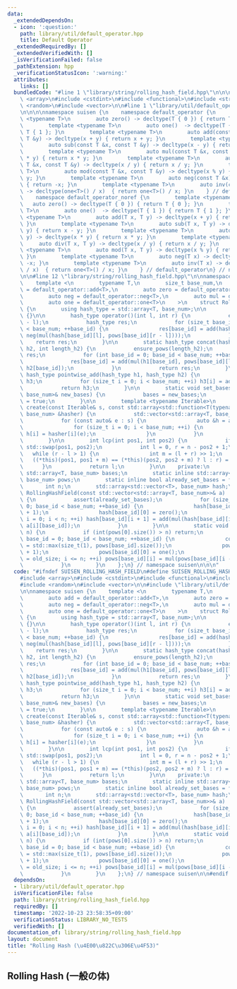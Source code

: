 ```yaml
---
data:
  _extendedDependsOn:
  - icon: ':question:'
    path: library/util/default_operator.hpp
    title: Default Operator
  _extendedRequiredBy: []
  _extendedVerifiedWith: []
  _isVerificationFailed: false
  _pathExtension: hpp
  _verificationStatusIcon: ':warning:'
  attributes:
    links: []
  bundledCode: "#line 1 \"library/string/rolling_hash_field.hpp\"\n\n\n\n#include\
    \ <array>\n#include <cstdint>\n#include <functional>\n#include <string>\n#include\
    \ <random>\n#include <vector>\n\n#line 1 \"library/util/default_operator.hpp\"\
    \n\n\n\nnamespace suisen {\n    namespace default_operator {\n        template\
    \ <typename T>\n        auto zero() -> decltype(T { 0 }) { return T { 0 }; }\n\
    \        template <typename T>\n        auto one()  -> decltype(T { 1 }) { return\
    \ T { 1 }; }\n        template <typename T>\n        auto add(const T &x, const\
    \ T &y) -> decltype(x + y) { return x + y; }\n        template <typename T>\n\
    \        auto sub(const T &x, const T &y) -> decltype(x - y) { return x - y; }\n\
    \        template <typename T>\n        auto mul(const T &x, const T &y) -> decltype(x\
    \ * y) { return x * y; }\n        template <typename T>\n        auto div(const\
    \ T &x, const T &y) -> decltype(x / y) { return x / y; }\n        template <typename\
    \ T>\n        auto mod(const T &x, const T &y) -> decltype(x % y) { return x %\
    \ y; }\n        template <typename T>\n        auto neg(const T &x) -> decltype(-x)\
    \ { return -x; }\n        template <typename T>\n        auto inv(const T &x)\
    \ -> decltype(one<T>() / x)  { return one<T>() / x; }\n    } // default_operator\n\
    \    namespace default_operator_noref {\n        template <typename T>\n     \
    \   auto zero() -> decltype(T { 0 }) { return T { 0 }; }\n        template <typename\
    \ T>\n        auto one()  -> decltype(T { 1 }) { return T { 1 }; }\n        template\
    \ <typename T>\n        auto add(T x, T y) -> decltype(x + y) { return x + y;\
    \ }\n        template <typename T>\n        auto sub(T x, T y) -> decltype(x -\
    \ y) { return x - y; }\n        template <typename T>\n        auto mul(T x, T\
    \ y) -> decltype(x * y) { return x * y; }\n        template <typename T>\n   \
    \     auto div(T x, T y) -> decltype(x / y) { return x / y; }\n        template\
    \ <typename T>\n        auto mod(T x, T y) -> decltype(x % y) { return x % y;\
    \ }\n        template <typename T>\n        auto neg(T x) -> decltype(-x) { return\
    \ -x; }\n        template <typename T>\n        auto inv(T x) -> decltype(one<T>()\
    \ / x)  { return one<T>() / x; }\n    } // default_operator\n} // namespace suisen\n\
    \n\n#line 12 \"library/string/rolling_hash_field.hpp\"\n\nnamespace suisen {\n\
    \    template <\n        typename T,\n        size_t base_num,\n        auto add\
    \ = default_operator::add<T>,\n        auto zero = default_operator::zero<T>,\n\
    \        auto neg = default_operator::neg<T>,\n        auto mul = default_operator::mul<T>,\n\
    \        auto one = default_operator::one<T>\n    >\n    struct RollingHashField\
    \ {\n        using hash_type = std::array<T, base_num>;\n\n        RollingHashField()\
    \ {}\n\n        hash_type operator()(int l, int r) {\n            ensure_pows(r\
    \ - l);\n            hash_type res;\n            for (size_t base_id = 0; base_id\
    \ < base_num; ++base_id) {\n                res[base_id] = add(hash[base_id][r],\
    \ neg(mul(hash[base_id][l], pows[base_id][r - l])));\n            }\n        \
    \    return res;\n        }\n\n        static hash_type concat(hash_type h1, hash_type\
    \ h2, int length_h2) {\n            ensure_pows(length_h2);\n            hash_type\
    \ res;\n            for (int base_id = 0; base_id < base_num; ++base_id) {\n \
    \               res[base_id] = add(mul(h1[base_id], pows[base_id][length_h2]),\
    \ h2[base_id]);\n            }\n            return res;\n        }\n        static\
    \ hash_type pointwise_add(hash_type h1, hash_type h2) {\n            hash_type\
    \ h3;\n            for (size_t i = 0; i < base_num; ++i) h3[i] = add(h1[i], h2[i]);\n\
    \            return h3;\n        }\n\n        static void set_bases(const std::array<T,\
    \ base_num>& new_bases) {\n            bases = new_bases;\n            already_set_bases\
    \ = true;\n        }\n\n        template <typename Iterable>\n        static RollingHashField\
    \ create(const Iterable& s, const std::array<std::function<T(typename Iterable::value_type)>,\
    \ base_num> &hasher) {\n            std::vector<std::array<T, base_num>> a;\n\
    \            for (const auto& e : s) {\n                auto &h = a.emplace_back();\n\
    \                for (size_t i = 0; i < base_num; ++i) {\n                   \
    \ h[i] = hasher[i](e);\n                }\n            }\n            return RollingHashField(a);\n\
    \        }\n\n        int lcp(int pos1, int pos2) {\n            if (pos1 > pos2)\
    \ std::swap(pos1, pos2);\n            int l = 0, r = n - pos2 + 1;\n         \
    \   while (r - l > 1) {\n                int m = (l + r) >> 1;\n             \
    \   ((*this)(pos1, pos1 + m) == (*this)(pos2, pos2 + m) ? l : r) = m;\n      \
    \      }\n            return l;\n        }\n\n    private:\n        static inline\
    \ std::array<T, base_num> bases;\n        static inline std::array<std::vector<T>,\
    \ base_num> pows;\n        static inline bool already_set_bases = false;\n\n \
    \       int n;\n        std::array<std::vector<T>, base_num> hash;\n\n       \
    \ RollingHashField(const std::vector<std::array<T, base_num>>& a) : n(a.size())\
    \ {\n            assert(already_set_bases);\n            for (size_t base_id =\
    \ 0; base_id < base_num; ++base_id) {\n                hash[base_id].resize(n\
    \ + 1);\n                hash[base_id][0] = zero();\n                for (int\
    \ i = 0; i < n; ++i) hash[base_id][i + 1] = add(mul(hash[base_id][i], bases[base_id]),\
    \ a[i][base_id]);\n            }\n        }\n\n        static void ensure_pows(int\
    \ n) {\n            if (int(pows[0].size()) > n) return;\n            for (size_t\
    \ base_id = 0; base_id < base_num; ++base_id) {\n                const int old_size\
    \ = std::max(size_t(1), pows[base_id].size());\n                pows[base_id].resize(n\
    \ + 1);\n                pows[base_id][0] = one();\n                for (int i\
    \ = old_size; i <= n; ++i) pows[base_id][i] = mul(pows[base_id][i - 1], bases[base_id]);\n\
    \            }\n        }\n    };\n} // namespace suisen\n\n\n"
  code: "#ifndef SUISEN_ROLLING_HASH_FIELD\n#define SUISEN_ROLLING_HASH_FIELD\n\n\
    #include <array>\n#include <cstdint>\n#include <functional>\n#include <string>\n\
    #include <random>\n#include <vector>\n\n#include \"library/util/default_operator.hpp\"\
    \n\nnamespace suisen {\n    template <\n        typename T,\n        size_t base_num,\n\
    \        auto add = default_operator::add<T>,\n        auto zero = default_operator::zero<T>,\n\
    \        auto neg = default_operator::neg<T>,\n        auto mul = default_operator::mul<T>,\n\
    \        auto one = default_operator::one<T>\n    >\n    struct RollingHashField\
    \ {\n        using hash_type = std::array<T, base_num>;\n\n        RollingHashField()\
    \ {}\n\n        hash_type operator()(int l, int r) {\n            ensure_pows(r\
    \ - l);\n            hash_type res;\n            for (size_t base_id = 0; base_id\
    \ < base_num; ++base_id) {\n                res[base_id] = add(hash[base_id][r],\
    \ neg(mul(hash[base_id][l], pows[base_id][r - l])));\n            }\n        \
    \    return res;\n        }\n\n        static hash_type concat(hash_type h1, hash_type\
    \ h2, int length_h2) {\n            ensure_pows(length_h2);\n            hash_type\
    \ res;\n            for (int base_id = 0; base_id < base_num; ++base_id) {\n \
    \               res[base_id] = add(mul(h1[base_id], pows[base_id][length_h2]),\
    \ h2[base_id]);\n            }\n            return res;\n        }\n        static\
    \ hash_type pointwise_add(hash_type h1, hash_type h2) {\n            hash_type\
    \ h3;\n            for (size_t i = 0; i < base_num; ++i) h3[i] = add(h1[i], h2[i]);\n\
    \            return h3;\n        }\n\n        static void set_bases(const std::array<T,\
    \ base_num>& new_bases) {\n            bases = new_bases;\n            already_set_bases\
    \ = true;\n        }\n\n        template <typename Iterable>\n        static RollingHashField\
    \ create(const Iterable& s, const std::array<std::function<T(typename Iterable::value_type)>,\
    \ base_num> &hasher) {\n            std::vector<std::array<T, base_num>> a;\n\
    \            for (const auto& e : s) {\n                auto &h = a.emplace_back();\n\
    \                for (size_t i = 0; i < base_num; ++i) {\n                   \
    \ h[i] = hasher[i](e);\n                }\n            }\n            return RollingHashField(a);\n\
    \        }\n\n        int lcp(int pos1, int pos2) {\n            if (pos1 > pos2)\
    \ std::swap(pos1, pos2);\n            int l = 0, r = n - pos2 + 1;\n         \
    \   while (r - l > 1) {\n                int m = (l + r) >> 1;\n             \
    \   ((*this)(pos1, pos1 + m) == (*this)(pos2, pos2 + m) ? l : r) = m;\n      \
    \      }\n            return l;\n        }\n\n    private:\n        static inline\
    \ std::array<T, base_num> bases;\n        static inline std::array<std::vector<T>,\
    \ base_num> pows;\n        static inline bool already_set_bases = false;\n\n \
    \       int n;\n        std::array<std::vector<T>, base_num> hash;\n\n       \
    \ RollingHashField(const std::vector<std::array<T, base_num>>& a) : n(a.size())\
    \ {\n            assert(already_set_bases);\n            for (size_t base_id =\
    \ 0; base_id < base_num; ++base_id) {\n                hash[base_id].resize(n\
    \ + 1);\n                hash[base_id][0] = zero();\n                for (int\
    \ i = 0; i < n; ++i) hash[base_id][i + 1] = add(mul(hash[base_id][i], bases[base_id]),\
    \ a[i][base_id]);\n            }\n        }\n\n        static void ensure_pows(int\
    \ n) {\n            if (int(pows[0].size()) > n) return;\n            for (size_t\
    \ base_id = 0; base_id < base_num; ++base_id) {\n                const int old_size\
    \ = std::max(size_t(1), pows[base_id].size());\n                pows[base_id].resize(n\
    \ + 1);\n                pows[base_id][0] = one();\n                for (int i\
    \ = old_size; i <= n; ++i) pows[base_id][i] = mul(pows[base_id][i - 1], bases[base_id]);\n\
    \            }\n        }\n    };\n} // namespace suisen\n\n#endif // SUISEN_ROLLING_HASH_FIELD\n"
  dependsOn:
  - library/util/default_operator.hpp
  isVerificationFile: false
  path: library/string/rolling_hash_field.hpp
  requiredBy: []
  timestamp: '2022-10-23 23:58:35+09:00'
  verificationStatus: LIBRARY_NO_TESTS
  verifiedWith: []
documentation_of: library/string/rolling_hash_field.hpp
layout: document
title: "Rolling Hash (\u4E00\u822C\u306E\u4F53)"
---
```

## Rolling Hash (一般の体)
